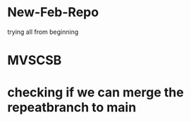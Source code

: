 # New-Feb-Repo
trying all from beginning
# MVSCSB
# checking if we can merge the repeatbranch to main

